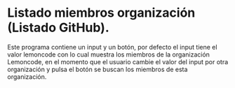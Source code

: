# Listado miembros organización (Listado GitHub).

Este programa contiene un input y un botón, por defecto el input tiene el valor lemoncode con lo cual muestra 
los miembros de la organización Lemoncode, en el momento que el usuario cambie el valor del input por otra organización
y pulsa el botón se buscan los miembros de esta organización.



